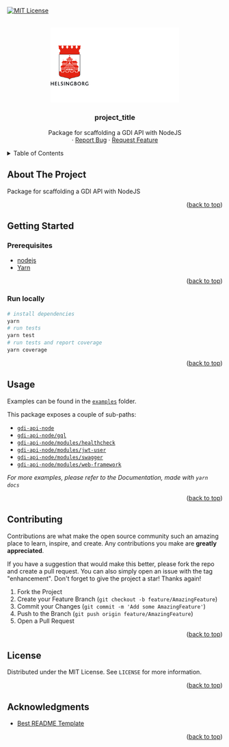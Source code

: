 <!-- Improved compatibility of back to top link: See: https://github.com/othneildrew/Best-README-Template/pull/73 -->
<a name="readme-top"></a>
<!--
*** Thanks for checking out the Best-README-Template. If you have a suggestion
*** that would make this better, please fork the repo and create a pull request
*** or simply open an issue with the tag "enhancement".
*** Don't forget to give the project a star!
*** Thanks again! Now go create something AMAZING! :D
-->



<!-- PROJECT SHIELDS -->
<!--
*** I'm using markdown "reference style" links for readability.
*** Reference links are enclosed in brackets [ ] instead of parentheses ( ).
*** See the bottom of this document for the declaration of the reference variables
*** for contributors-url, forks-url, etc. This is an optional, concise syntax you may use.
*** https://www.markdownguide.org/basic-syntax/#reference-style-links
-->
[![MIT License][license-shield]][license-url]



<!-- PROJECT LOGO -->
<br />
<div align="center">
  <a href="https://github.com/helsingborg-stad/gdi-api-node">
	<img src="images/hbg-github-logo-combo.png" alt="Logo" width="300">
  </a>

<h3 align="center">project_title</h3>

  <p align="center">
    Package for scaffolding a GDI API with NodeJS
    <br />
    ·
    <a href="https://github.com/helsingborg-stad/gdi-api-node/issues">Report Bug</a>
    ·
    <a href="https://github.com/helsingborg-stad/gdi-api-node/issues">Request Feature</a>
  </p>
</div>



<!-- TABLE OF CONTENTS -->
<details>
  <summary>Table of Contents</summary>
  <ol>
    <li>
      <a href="#about-the-project">About The Project</a>
    </li>
    <li>
      <a href="#getting-started">Getting Started</a>
      <ul>
        <li><a href="#prerequisites">Prerequisites</a></li>
        <li><a href="#installation">Installation</a></li>
      </ul>
    </li>
    <li><a href="#usage">Usage</a></li>
    <li><a href="#contributing">Contributing</a></li>
    <li><a href="#license">License</a></li>
    <li><a href="#acknowledgments">Acknowledgments</a></li>
  </ol>
</details>



<!-- ABOUT THE PROJECT -->
## About The Project

Package for scaffolding a GDI API with NodeJS


<p align="right">(<a href="#readme-top">back to top</a>)</p>


<!-- GETTING STARTED -->
## Getting Started

### Prerequisites

- [nodejs](https://nodejs.org/en/)
- [Yarn](https://classic.yarnpkg.com/lang/en/docs/install)

<p align="right">(<a href="#readme-top">back to top</a>)</p>


### Run locally

```sh
# install dependencies
yarn
# run tests
yarn test
# run tests and report coverage
yarn coverage
```

<p align="right">(<a href="#readme-top">back to top</a>)</p>



<!-- USAGE EXAMPLES -->
## Usage

Examples can be found in the [`examples`](./examples/) folder.

This package exposes a couple of sub-paths:

- [`gdi-api-node`](./README.md)
- [`gdi-api-node/gql`](./src/gql)
- [`gdi-api-node/modules/healthcheck`](./src/modules/healthcheck/)
- [`gdi-api-node/modules/jwt-user`](./src/modules/jwt-user/)
- [`gdi-api-node/modules/swagger`](./src/modules/swagger/)
- [`gdi-api-node/modules/web-framework`](./src/modules/web-framework/)


_For more examples, please refer to the Documentation, made with `yarn docs`_

<p align="right">(<a href="#readme-top">back to top</a>)</p>


<!-- CONTRIBUTING -->
## Contributing

Contributions are what make the open source community such an amazing place to learn, inspire, and create. Any contributions you make are **greatly appreciated**.

If you have a suggestion that would make this better, please fork the repo and create a pull request. You can also simply open an issue with the tag "enhancement".
Don't forget to give the project a star! Thanks again!

1. Fork the Project
2. Create your Feature Branch (`git checkout -b feature/AmazingFeature`)
3. Commit your Changes (`git commit -m 'Add some AmazingFeature'`)
4. Push to the Branch (`git push origin feature/AmazingFeature`)
5. Open a Pull Request

<p align="right">(<a href="#readme-top">back to top</a>)</p>



<!-- LICENSE -->
## License

Distributed under the MIT License. See `LICENSE` for more information.

<p align="right">(<a href="#readme-top">back to top</a>)</p>

<!-- ACKNOWLEDGMENTS -->
## Acknowledgments

* [Best README Template](https://github.com/othneildrew/Best-README-Template)

<p align="right">(<a href="#readme-top">back to top</a>)</p>



<!-- MARKDOWN LINKS & IMAGES -->
<!-- https://www.markdownguide.org/basic-syntax/#reference-style-links -->
[issues-url]: https://github.com/helsingborg-stad/gdi-api-node/issues
[license-shield]: https://img.shields.io/github/license/helsingborg-stad/gdi-api-node.svg?style=for-the-badge
[license-url]: https://github.com/helsingborg-stad/gdi-api-node/blob/master/LICENSE.txt
